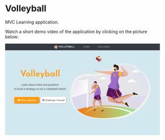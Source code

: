 # Volleyball

MVC Learning application. 

Watch a short demo video of the application by clicking on the picture below: 

[![Rallies](static/images/rallies.png)](https://youtu.be/bm_Qr5ABT_k)
